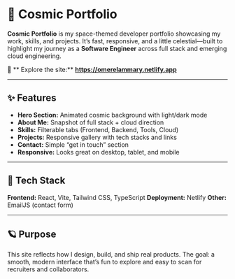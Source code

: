 # 🌌 Cosmic Portfolio

**Cosmic Portfolio** is my space-themed developer portfolio showcasing my work, skills, and projects. It’s fast, responsive, and a little celestial—built to highlight my journey as a **Software Engineer** across full stack and emerging cloud engineering.

🚀 ** Explore the site:** **https://omerelammary.netlify.app**

---

## ✨ Features
- **Hero Section:** Animated cosmic background with light/dark mode
- **About Me:** Snapshot of full stack + cloud direction
- **Skills:** Filterable tabs (Frontend, Backend, Tools, Cloud)
- **Projects:** Responsive gallery with tech stacks and links
- **Contact:** Simple “get in touch” section
- **Responsive:** Looks great on desktop, tablet, and mobile

---

## 🧠 Tech Stack
**Frontend:** React, Vite, Tailwind CSS, TypeScript
**Deployment:** Netlify
**Other:** EmailJS (contact form)

---

## 🪐 Purpose
This site reflects how I design, build, and ship real products. The goal: a smooth, modern interface that’s fun to explore and easy to scan for recruiters and collaborators.
